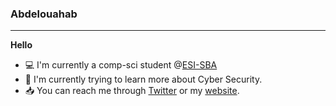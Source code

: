 ### Abdelouahab
---
**Hello**
* :computer: I'm currently a comp-sci student @[ESI-SBA](https://www.esi-sba.dz/)
* :open_book: I'm currently trying to learn more about Cyber Security.
* :inbox_tray: You can reach me through [Twitter](https://twitter.com/ouahabss) or my [website](https://ouahabs.github.io).